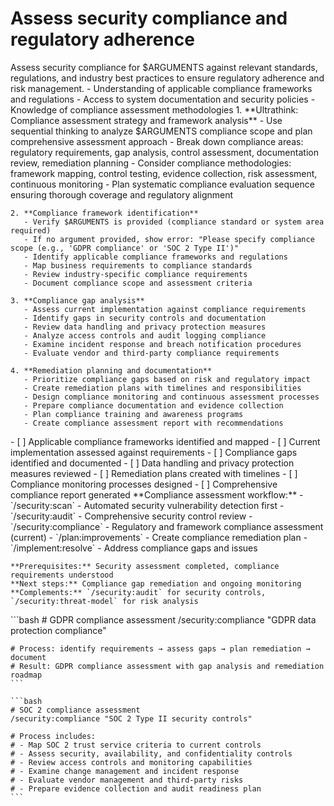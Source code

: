 # Assess security compliance and regulatory adherence

<instructions>
  <context>
    Assess security compliance for $ARGUMENTS against relevant standards, regulations, and industry best practices to ensure regulatory adherence and risk management.
  </context>

  <requirements>
    - Understanding of applicable compliance frameworks and regulations
    - Access to system documentation and security policies
    - Knowledge of compliance assessment methodologies
  </requirements>

  <execution>
    1. **Ultrathink: Compliance assessment strategy and framework analysis**
       - Use sequential thinking to analyze $ARGUMENTS compliance scope and plan comprehensive assessment approach
       - Break down compliance areas: regulatory requirements, gap analysis, control assessment, documentation review, remediation planning
       - Consider compliance methodologies: framework mapping, control testing, evidence collection, risk assessment, continuous monitoring
       - Plan systematic compliance evaluation sequence ensuring thorough coverage and regulatory alignment

    2. **Compliance framework identification**
       - Verify $ARGUMENTS is provided (compliance standard or system area required)
       - If no argument provided, show error: "Please specify compliance scope (e.g., 'GDPR compliance' or 'SOC 2 Type II')"
       - Identify applicable compliance frameworks and regulations
       - Map business requirements to compliance standards
       - Review industry-specific compliance requirements
       - Document compliance scope and assessment criteria

    3. **Compliance gap analysis**
       - Assess current implementation against compliance requirements
       - Identify gaps in security controls and documentation
       - Review data handling and privacy protection measures
       - Analyze access controls and audit logging compliance
       - Examine incident response and breach notification procedures
       - Evaluate vendor and third-party compliance requirements

    4. **Remediation planning and documentation**
       - Prioritize compliance gaps based on risk and regulatory impact
       - Create remediation plans with timelines and responsibilities
       - Design compliance monitoring and continuous assessment processes
       - Prepare compliance documentation and evidence collection
       - Plan compliance training and awareness programs
       - Create compliance assessment report with recommendations
  </execution>

  <validation>
    - [ ] Applicable compliance frameworks identified and mapped
    - [ ] Current implementation assessed against requirements
    - [ ] Compliance gaps identified and documented
    - [ ] Data handling and privacy protection measures reviewed
    - [ ] Remediation plans created with timelines
    - [ ] Compliance monitoring processes designed
    - [ ] Comprehensive compliance report generated
  </validation>

  <workflow>
    **Compliance assessment workflow:**
    - `/security:scan` - Automated security vulnerability detection first
    - `/security:audit` - Comprehensive security control review
    - `/security:compliance` - Regulatory and framework compliance assessment (current)
    - `/plan:improvements` - Create compliance remediation plan
    - `/implement:resolve` - Address compliance gaps and issues

    **Prerequisites:** Security assessment completed, compliance requirements understood
    **Next steps:** Compliance gap remediation and ongoing monitoring
    **Complements:** `/security:audit` for security controls, `/security:threat-model` for risk analysis
  </workflow>

  <examples>
    ```bash
    # GDPR compliance assessment
    /security:compliance "GDPR data protection compliance"

    # Process: identify requirements → assess gaps → plan remediation → document
    # Result: GDPR compliance assessment with gap analysis and remediation roadmap
    ```

    ```bash
    # SOC 2 compliance assessment
    /security:compliance "SOC 2 Type II security controls"

    # Process includes:
    # - Map SOC 2 trust service criteria to current controls
    # - Assess security, availability, and confidentiality controls
    # - Review access controls and monitoring capabilities
    # - Examine change management and incident response
    # - Evaluate vendor management and third-party risks
    # - Prepare evidence collection and audit readiness plan
    ```
  </examples>
</instructions>